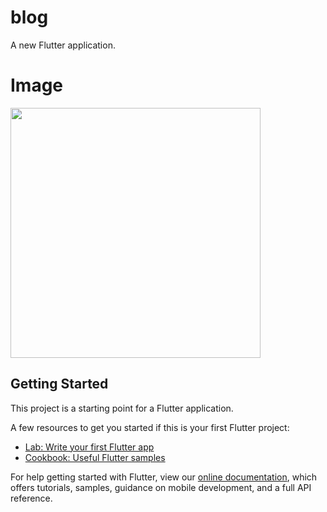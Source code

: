 # blog

A new Flutter application.

# Image

<img src="https://user-images.githubusercontent.com/73787635/132199066-56c5e4e0-4418-4e51-9d4e-5f97af871bf3.jpeg" height = 400, widht = 300/>

## Getting Started

This project is a starting point for a Flutter application.

A few resources to get you started if this is your first Flutter project:

- [Lab: Write your first Flutter app](https://flutter.dev/docs/get-started/codelab)
- [Cookbook: Useful Flutter samples](https://flutter.dev/docs/cookbook)

For help getting started with Flutter, view our
[online documentation](https://flutter.dev/docs), which offers tutorials,
samples, guidance on mobile development, and a full API reference.
